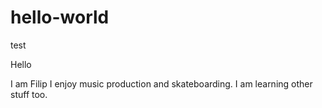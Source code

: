 # hello-world
test

Hello

I am Filip
I enjoy music production and skateboarding.
I am learning other stuff too.
